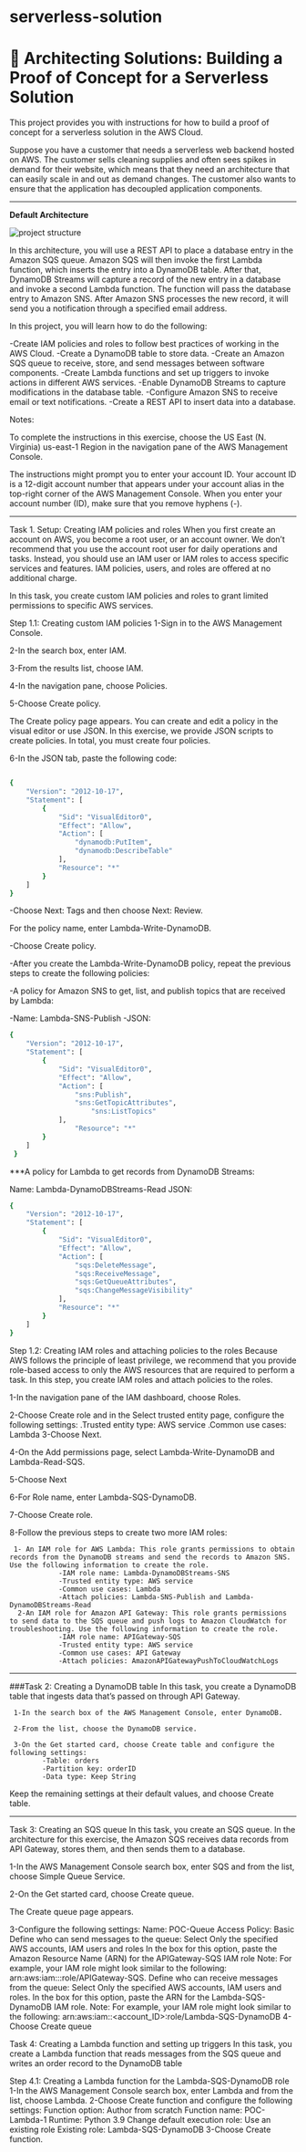 # serverless-solution
# 🚀 Architecting Solutions: Building a Proof of Concept for a Serverless Solution

This project provides you with instructions for how to build a proof of concept for a serverless solution in the AWS Cloud.

Suppose you have a customer that needs a serverless web backend hosted on AWS. The customer sells cleaning supplies and often sees spikes in demand for their website, which means that they need an architecture that can easily scale in and out as demand changes. The customer also wants to ensure that the application has decoupled application components.


---
**Default Architecture**

![project structure](/project%20structure.png)

In this architecture, you will use a REST API to place a database entry in the Amazon SQS queue. Amazon SQS will then invoke the first Lambda function, which inserts the entry into a DynamoDB table. After that, DynamoDB Streams will capture a record of the new entry in a database and invoke a second Lambda function. The function will pass the database entry to Amazon SNS. After Amazon SNS processes the new record, it will send you a notification through a specified email address.

In this project, you will learn how to do the following:

-Create IAM policies and roles to follow best practices of working in the AWS Cloud.
-Create a DynamoDB table to store data.
-Create an Amazon SQS queue to receive, store, and send messages between software components.
-Create Lambda functions and set up triggers to invoke actions in different AWS services.
-Enable DynamoDB Streams to capture modifications in the database table.
-Configure Amazon SNS to receive email or text notifications.
-Create a REST API to insert data into a database.


Notes:

To complete the instructions in this exercise, choose the US East (N. Virginia) us-east-1 Region in the navigation pane of the AWS Management Console.

The instructions might prompt you to enter your account ID. Your account ID is a 12-digit account number that appears under your account alias in the top-right corner of the AWS Management Console. When you enter your account number (ID), make sure that you remove hyphens (-).

---

Task 1. Setup: Creating IAM policies and roles
When you first create an account on AWS, you become a root user, or an account owner. We don’t recommend that you use the account root user for daily operations and tasks. Instead, you should use an IAM user or IAM roles to access specific services and features. IAM policies, users, and roles are offered at no additional charge.

In this task, you create custom IAM policies and roles to grant limited permissions to specific AWS services.

Step 1.1: Creating custom IAM policies
1-Sign in to the AWS Management Console.

2-In the search box, enter IAM.

3-From the results list, choose IAM.

4-In the navigation pane, choose Policies.

5-Choose Create policy.

The Create policy page appears. You can create and edit a policy in the visual editor or use JSON. In this exercise, we provide JSON scripts to create policies. In total, you must create four policies.

6-In the JSON tab, paste the following code:

```bash

{
    "Version": "2012-10-17",
    "Statement": [
        {
            "Sid": "VisualEditor0",
            "Effect": "Allow",
            "Action": [
                "dynamodb:PutItem",
                "dynamodb:DescribeTable"
            ],
            "Resource": "*"
        }
    ]
}

```


-Choose Next: Tags and then choose Next: Review.

For the policy name, enter Lambda-Write-DynamoDB.

-Choose Create policy.

-After you create the Lambda-Write-DynamoDB policy, repeat the previous steps to create the following policies:

-A policy for Amazon SNS to get, list, and publish topics that are received by Lambda:

-Name: Lambda-SNS-Publish
-JSON:

```bash
{
    "Version": "2012-10-17",
    "Statement": [
        {
            "Sid": "VisualEditor0",
            "Effect": "Allow",
            "Action": [
                "sns:Publish",
                "sns:GetTopicAttributes",
                    "sns:ListTopics"
            ],
                "Resource": "*"
        }
    ]
 }


```

 ***A policy for Lambda to get records from DynamoDB Streams:

Name: Lambda-DynamoDBStreams-Read
JSON:

```bash
{
    "Version": "2012-10-17",
    "Statement": [
        {
            "Sid": "VisualEditor0",
            "Effect": "Allow",
            "Action": [
                "sqs:DeleteMessage",
                "sqs:ReceiveMessage",
                "sqs:GetQueueAttributes",
                "sqs:ChangeMessageVisibility"
            ],
            "Resource": "*"
        }
    ]
}

```



Step 1.2: Creating IAM roles and attaching policies to the roles
Because AWS follows the principle of least privilege, we recommend that you provide role-based access to only the AWS resources that are required to perform a task. In this step, you create IAM roles and attach policies to the roles.

1-In the navigation pane of the IAM dashboard, choose Roles.

2-Choose Create role and in the Select trusted entity page, configure the following settings:
       .Trusted entity type: AWS service
       .Common use cases: Lambda
3-Choose Next.

4-On the Add permissions page, select Lambda-Write-DynamoDB and Lambda-Read-SQS.

5-Choose Next

6-For Role name, enter Lambda-SQS-DynamoDB.

7-Choose Create role.

8-Follow the previous steps to create two more IAM roles:

     1- An IAM role for AWS Lambda: This role grants permissions to obtain records from the DynamoDB streams and send the records to Amazon SNS. Use the following information to create the role.
                -IAM role name: Lambda-DynamoDBStreams-SNS
                -Trusted entity type: AWS service
                -Common use cases: Lambda
                -Attach policies: Lambda-SNS-Publish and Lambda-DynamoDBStreams-Read
      2-An IAM role for Amazon API Gateway: This role grants permissions to send data to the SQS queue and push logs to Amazon CloudWatch for troubleshooting. Use the following information to create the role.
                -IAM role name: APIGateway-SQS
                -Trusted entity type: AWS service
                -Common use cases: API Gateway
                -Attach policies: AmazonAPIGatewayPushToCloudWatchLogs

---

###Task 2: Creating a DynamoDB table
In this task, you create a DynamoDB table that ingests data that’s passed on through API Gateway.

     1-In the search box of the AWS Management Console, enter DynamoDB.

     2-From the list, choose the DynamoDB service.

     3-On the Get started card, choose Create table and configure the following settings:
            -Table: orders
            -Partition key: orderID
            -Data type: Keep String
Keep the remaining settings at their default values, and choose Create table.

---



Task 3: Creating an SQS queue
In this task, you create an SQS queue. In the architecture for this exercise, the Amazon SQS receives data records from API Gateway, stores them, and then sends them to a database.

 1-In the AWS Management Console search box, enter SQS and from the list, choose Simple Queue Service.

 2-On the Get started card, choose Create queue.

 The Create queue page appears.

 3-Configure the following settings:
       Name: POC-Queue
       Access Policy: Basic
       Define who can send messages to the queue:
              Select Only the specified AWS accounts, IAM users and roles
              In the box for this option, paste the Amazon Resource Name (ARN) for the APIGateway-SQS IAM role
              Note: For example, your IAM role might look similar to the following: arn:aws:iam::<account ID>:role/APIGateway-SQS.
       Define who can receive messages from the queue:
              Select Only the specified AWS accounts, IAM users and roles.
              In the box for this option, paste the ARN for the Lambda-SQS-DynamoDB IAM role.
              Note: For example, your IAM role might look similar to the following: arn:aws:iam::<account_ID>:role/Lambda-SQS-DynamoDB
   4-Choose Create queue


Task 4: Creating a Lambda function and setting up triggers
In this task, you create a Lambda function that reads messages from the SQS queue and writes an order record to the DynamoDB table

Step 4.1: Creating a Lambda function for the Lambda-SQS-DynamoDB role
1-In the AWS Management Console search box, enter Lambda and from the list, choose Lambda.
2-Choose Create function and configure the following settings:
     Function option: Author from scratch
     Function name: POC-Lambda-1
     Runtime: Python 3.9
     Change default execution role: Use an existing role
     Existing role: Lambda-SQS-DynamoDB
3-Choose Create function.

